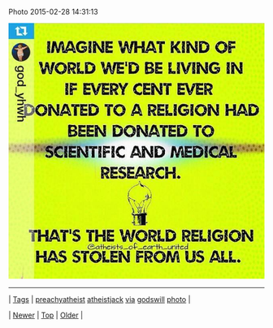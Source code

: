 <!--
title: Photo 2015-02-28 14
date: 2020-06-28T15:27:00.070Z
tags: preachyatheist, atheistjack, via, godswill, photo
-->


Photo 2015-02-28 14:31:13

![](112314436304-0.jpg)

<!--BOTTOM-POST-NAVIGATION-->
---

| [Tags](tags.md) | [preachyatheist](tag-preachyatheist.md) [atheistjack](tag-atheistjack.md) [via](tag-via.md) [godswill](tag-godswill.md) [photo](tag-photo.md) |

| [Newer](112260256752.md) | [Top](index.md) | [Older](112349985109.md) |